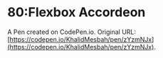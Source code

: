 # 80:Flexbox Accordeon

A Pen created on CodePen.io. Original URL: [https://codepen.io/KhalidMesbah/pen/zYzmNJx](https://codepen.io/KhalidMesbah/pen/zYzmNJx).


